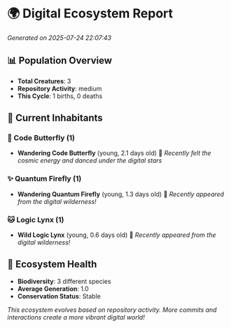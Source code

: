 # 🌍 Digital Ecosystem Report
*Generated on 2025-07-24 22:07:43*

## 📊 Population Overview
- **Total Creatures**: 3
- **Repository Activity**: medium
- **This Cycle**: 1 births, 0 deaths

## 👥 Current Inhabitants

### 🦋 Code Butterfly (1)
- **Wandering Code Butterfly** (young, 2.1 days old) 💚
  *Recently felt the cosmic energy and danced under the digital stars*

### ✨ Quantum Firefly (1)
- **Wandering Quantum Firefly** (young, 1.3 days old) 💚
  *Recently appeared from the digital wilderness!*

### 🐱 Logic Lynx (1)
- **Wild Logic Lynx** (young, 0.6 days old) 💚
  *Recently appeared from the digital wilderness!*

## 🔬 Ecosystem Health
- **Biodiversity**: 3 different species
- **Average Generation**: 1.0
- **Conservation Status**: Stable

*This ecosystem evolves based on repository activity. More commits and interactions create a more vibrant digital world!*